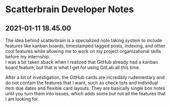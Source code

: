 # Scatterbrain Developer Notes

## 2021-01-11 18.45.00  

The idea behind scatterbrain is a specialized note taking system to include features like kanban boards, timestamped tagged posts, indexing, and other cool features
while allowing me to work on my project organizational skills before my internship.  
I was a bit taken aback when I realized that GitHub already had a kanban board feature,
but that is what I get for using GitLab all this time.  

After a bit of investigation, the GitHub cards are incredibly rudementary and do not contain the features that I want, such as check lists and individual item due dates and flexible card layouts.  They are basically single box notes until you turn them into issues, which adds some but not all the features that I am looking for.
